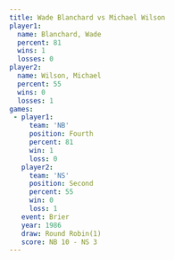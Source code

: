 ```yaml
---
title: Wade Blanchard vs Michael Wilson
player1:               
  name: Blanchard, Wade
  percent: 81          
  wins: 1              
  losses: 0            
player2:               
  name: Wilson, Michael
  percent: 55          
  wins: 0              
  losses: 1            
games:
 - player1:          
     team: 'NB'      
     position: Fourth
     percent: 81     
     win: 1          
     loss: 0         
   player2:          
     team: 'NS'      
     position: Second
     percent: 55     
     win: 0          
     loss: 1         
   event: Brier        
   year: 1986          
   draw: Round Robin(1)
   score: NB 10 - NS 3 
---
```


